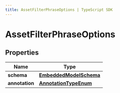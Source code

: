 ```yaml
---
title: AssetFilterPhraseOptions | TypeScript SDK
---
```



# AssetFilterPhraseOptions


## Properties

Name | Type
------------ | -------------
**schema** | [**EmbeddedModelSchema**](EmbeddedModelSchema)
**annotation** | [**AnnotationTypeEnum**](AnnotationTypeEnum)


